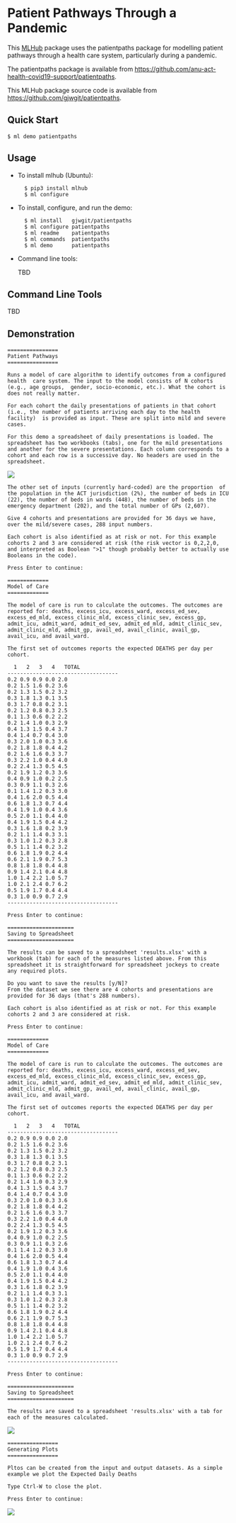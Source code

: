 # Patient Pathways Through a Pandemic

This [MLHub](https://mlhub.ai) package uses the patientpaths package for
modelling patient pathways through a health care system, particularly
during a pandemic.

The patientpaths package is available from
<https://github.com/anu-act-health-covid19-support/patientpaths>.

This MLHub package source code is available from
<https://github.com/gjwgit/patientpaths>.


## Quick Start

```console
$ ml demo patientpaths
```

## Usage

- To install mlhub (Ubuntu):

		$ pip3 install mlhub
		$ ml configure

- To install, configure, and run the demo:

		$ ml install   gjwgit/patientpaths
		$ ml configure patientpaths
		$ ml readme    patientpaths
		$ ml commands  patientpaths
		$ ml demo      patientpaths
		
- Command line tools:

  TBD

## Command Line Tools

TBD

## Demonstration

```console
================
Patient Pathways
================

Runs a model of care algorithm to identify outcomes from a configured
health  care system. The input to the model consists of N cohorts
(e.g., age groups,  gender, socio-economic, etc.). What the cohort is
does not really matter.

For each cohort the daily presentations of patients in that cohort
(i.e., the number of patients arriving each day to the health
facility)  is provided as input. These are split into mild and severe
cases.

For this demo a spreadsheet of daily presentations is loaded. The
spreadsheet has two workbooks (tabs), one for the mild presentations
and another for the severe presentations. Each column corresponds to a
cohort and each row is a successive day. No headers are used in the
spreadsheet.
```
![](input.png)
```console
The other set of inputs (currently hard-coded) are the proportion  of
the population in the ACT jurisdiction (2%), the number of beds in ICU
(22), the number of beds in wards (448), the number of beds in the
emergency department (202), and the total number of GPs (2,607).

Give 4 cohorts and presentations are provided for 36 days we have,
over the mild/severe cases, 288 input numbers.

Each cohort is also identified as at risk or not. For this example
cohorts 2 and 3 are considered at risk (the risk vector is 0,2,2,0,
and interpreted as Boolean ">1" though probably better to actually use
Booleans in the code).

Press Enter to continue: 

=============
Model of Care
=============

The model of care is run to calculate the outcomes. The outcomes are
reported for: deaths, excess_icu, excess_ward, excess_ed_sev,
excess_ed_mld, excess_clinic_mld, excess_clinic_sev, excess_gp,
admit_icu, admit_ward, admit_ed_sev, admit_ed_mld, admit_clinic_sev,
admit_clinic_mld, admit_gp, avail_ed, avail_clinic, avail_gp,
avail_icu, and avail_ward.

The first set of outcomes reports the expected DEATHS per day per
cohort.

  1	  2	  3	  4   TOTAL
-----------------------------------
0.2	0.9	0.9	0.0	2.0
0.2	1.5	1.6	0.2	3.6
0.2	1.3	1.5	0.2	3.2
0.3	1.8	1.3	0.1	3.5
0.3	1.7	0.8	0.2	3.1
0.2	1.2	0.8	0.3	2.5
0.1	1.3	0.6	0.2	2.2
0.2	1.4	1.0	0.3	2.9
0.4	1.3	1.5	0.4	3.7
0.4	1.4	0.7	0.4	3.0
0.3	2.0	1.0	0.3	3.6
0.2	1.8	1.8	0.4	4.2
0.2	1.6	1.6	0.3	3.7
0.3	2.2	1.0	0.4	4.0
0.2	2.4	1.3	0.5	4.5
0.2	1.9	1.2	0.3	3.6
0.4	0.9	1.0	0.2	2.5
0.3	0.9	1.1	0.3	2.6
0.1	1.4	1.2	0.3	3.0
0.4	1.6	2.0	0.5	4.4
0.6	1.8	1.3	0.7	4.4
0.4	1.9	1.0	0.4	3.6
0.5	2.0	1.1	0.4	4.0
0.4	1.9	1.5	0.4	4.2
0.3	1.6	1.8	0.2	3.9
0.2	1.1	1.4	0.3	3.1
0.3	1.0	1.2	0.3	2.8
0.5	1.1	1.4	0.2	3.2
0.6	1.8	1.9	0.2	4.4
0.6	2.1	1.9	0.7	5.3
0.8	1.8	1.8	0.4	4.8
0.9	1.4	2.1	0.4	4.8
1.0	1.4	2.2	1.0	5.7
1.0	2.1	2.4	0.7	6.2
0.5	1.9	1.7	0.4	4.4
0.3	1.0	0.9	0.7	2.9
-----------------------------------

Press Enter to continue: 

=====================
Saving to Spreadsheet
=====================

The results can be saved to a spreadsheet 'results.xlsx' with a
workbook (tab) for each of the measures listed above. From this
spreadsheet it is straightforward for spreadsheet jockeys to create
any required plots.

Do you want to save the results [y/N]? 
From the dataset we see there are 4 cohorts and presentations are
provided for 36 days (that's 288 numbers).

Each cohort is also identified as at risk or not. For this example
cohorts 2 and 3 are considered at risk.

Press Enter to continue: 

=============
Model of Care
=============

The model of care is run to calculate the outcomes. The outcomes are
reported for: deaths, excess_icu, excess_ward, excess_ed_sev,
excess_ed_mld, excess_clinic_mld, excess_clinic_sev, excess_gp,
admit_icu, admit_ward, admit_ed_sev, admit_ed_mld, admit_clinic_sev,
admit_clinic_mld, admit_gp, avail_ed, avail_clinic, avail_gp,
avail_icu, and avail_ward.

The first set of outcomes reports the expected DEATHS per day per
cohort.

  1	  2	  3	  4   TOTAL
-----------------------------------
0.2	0.9	0.9	0.0	2.0
0.2	1.5	1.6	0.2	3.6
0.2	1.3	1.5	0.2	3.2
0.3	1.8	1.3	0.1	3.5
0.3	1.7	0.8	0.2	3.1
0.2	1.2	0.8	0.3	2.5
0.1	1.3	0.6	0.2	2.2
0.2	1.4	1.0	0.3	2.9
0.4	1.3	1.5	0.4	3.7
0.4	1.4	0.7	0.4	3.0
0.3	2.0	1.0	0.3	3.6
0.2	1.8	1.8	0.4	4.2
0.2	1.6	1.6	0.3	3.7
0.3	2.2	1.0	0.4	4.0
0.2	2.4	1.3	0.5	4.5
0.2	1.9	1.2	0.3	3.6
0.4	0.9	1.0	0.2	2.5
0.3	0.9	1.1	0.3	2.6
0.1	1.4	1.2	0.3	3.0
0.4	1.6	2.0	0.5	4.4
0.6	1.8	1.3	0.7	4.4
0.4	1.9	1.0	0.4	3.6
0.5	2.0	1.1	0.4	4.0
0.4	1.9	1.5	0.4	4.2
0.3	1.6	1.8	0.2	3.9
0.2	1.1	1.4	0.3	3.1
0.3	1.0	1.2	0.3	2.8
0.5	1.1	1.4	0.2	3.2
0.6	1.8	1.9	0.2	4.4
0.6	2.1	1.9	0.7	5.3
0.8	1.8	1.8	0.4	4.8
0.9	1.4	2.1	0.4	4.8
1.0	1.4	2.2	1.0	5.7
1.0	2.1	2.4	0.7	6.2
0.5	1.9	1.7	0.4	4.4
0.3	1.0	0.9	0.7	2.9
-----------------------------------

Press Enter to continue: 

=====================
Saving to Spreadsheet
=====================

The results are saved to a spreadsheet 'results.xlsx' with a tab for
each of the measures calculated.
```

![](output.png)

```console
================
Generating Plots
================

Pltos can be created from the input and output datasets. As a simple
example we plot the Expected Daily Deaths

Type Ctrl-W to close the plot.

Press Enter to continue: 
```
![](deaths.png)


